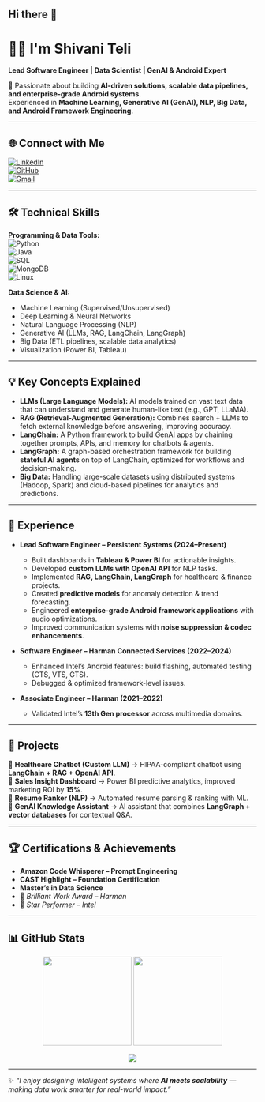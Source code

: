 ## Hi there 👋

# 👩‍💻 I'm Shivani Teli  

**Lead Software Engineer | Data Scientist | GenAI & Android Expert**  

🚀 Passionate about building **AI-driven solutions, scalable data pipelines, and enterprise-grade Android systems**.  
Experienced in **Machine Learning, Generative AI (GenAI), NLP, Big Data, and Android Framework Engineering**.  

---

## 🌐 Connect with Me  
[![LinkedIn](https://img.shields.io/badge/LinkedIn-blue?style=for-the-badge&logo=linkedin)](https://www.linkedin.com/in/shivani-teli-600413136?lipi=urn%3Ali%3Apage%3Ad_flagship3_profile_view_base_contact_details%3BuJXXj7XUSPaPNzsG6Njtag%3D%3D)  
[![GitHub](https://img.shields.io/badge/GitHub-000?style=for-the-badge&logo=github)](https://github.com/ShivaniTeli)  
[![Gmail](https://img.shields.io/badge/Email-D14836?style=for-the-badge&logo=gmail&logoColor=white)](mailto:shivaniteli57@gmail.com)  

---

## 🛠️ Technical Skills  

**Programming & Data Tools:**  
![Python](https://img.shields.io/badge/Python-3776AB?style=flat&logo=python&logoColor=white)  
![Java](https://img.shields.io/badge/Java-007396?style=flat&logo=java&logoColor=white)  
![SQL](https://img.shields.io/badge/SQL-4479A1?style=flat&logo=postgresql&logoColor=white)  
![MongoDB](https://img.shields.io/badge/MongoDB-4EA94B?style=flat&logo=mongodb&logoColor=white)  
![Linux](https://img.shields.io/badge/Linux-FCC624?style=flat&logo=linux&logoColor=black)  

**Data Science & AI:**  
- Machine Learning (Supervised/Unsupervised)  
- Deep Learning & Neural Networks  
- Natural Language Processing (NLP)  
- Generative AI (LLMs, RAG, LangChain, LangGraph)  
- Big Data (ETL pipelines, scalable data analytics)  
- Visualization (Power BI, Tableau)  

---

## 💡 Key Concepts Explained  

- **LLMs (Large Language Models):** AI models trained on vast text data that can understand and generate human-like text (e.g., GPT, LLaMA).  
- **RAG (Retrieval-Augmented Generation):** Combines search + LLMs to fetch external knowledge before answering, improving accuracy.  
- **LangChain:** A Python framework to build GenAI apps by chaining together prompts, APIs, and memory for chatbots & agents.  
- **LangGraph:** A graph-based orchestration framework for building **stateful AI agents** on top of LangChain, optimized for workflows and decision-making.  
- **Big Data:** Handling large-scale datasets using distributed systems (Hadoop, Spark) and cloud-based pipelines for analytics and predictions.  

---

## 💼 Experience  

- **Lead Software Engineer – Persistent Systems (2024–Present)**  
  - Built dashboards in **Tableau & Power BI** for actionable insights.  
  - Developed **custom LLMs with OpenAI API** for NLP tasks.  
  - Implemented **RAG, LangChain, LangGraph** for healthcare & finance projects.  
  - Created **predictive models** for anomaly detection & trend forecasting.  
  - Engineered **enterprise-grade Android framework applications** with audio optimizations.  
  - Improved communication systems with **noise suppression & codec enhancements**.  

- **Software Engineer – Harman Connected Services (2022–2024)**  
  - Enhanced Intel’s Android features: build flashing, automated testing (CTS, VTS, GTS).  
  - Debugged & optimized framework-level issues.  

- **Associate Engineer – Harman (2021–2022)**  
  - Validated Intel’s **13th Gen processor** across multimedia domains.  

---

## 📌 Projects  

🔹 **Healthcare Chatbot (Custom LLM)** → HIPAA-compliant chatbot using **LangChain + RAG + OpenAI API**.  
🔹 **Sales Insight Dashboard** → Power BI predictive analytics, improved marketing ROI by **15%**.  
🔹 **Resume Ranker (NLP)** → Automated resume parsing & ranking with ML.  
🔹 **GenAI Knowledge Assistant** → AI assistant that combines **LangGraph + vector databases** for contextual Q&A.  

---

## 🏆 Certifications & Achievements  

- **Amazon Code Whisperer – Prompt Engineering**  
- **CAST Highlight – Foundation Certification**  
- **Master’s in Data Science**  
- 🏅 *Brilliant Work Award – Harman*  
- 🌟 *Star Performer – Intel*  

---

## 📊 GitHub Stats  

<p align="center">
  <img src="https://github-readme-stats.vercel.app/api?username=ShivaniTeli&show_icons=true&theme=radical" height="180" />
  <img src="https://github-readme-stats.vercel.app/api/top-langs/?username=ShivaniTeli&layout=compact&theme=radical" height="180" />
</p>

<p align="center">
  <img src="https://github-readme-streak-stats.herokuapp.com/?user=ShivaniTeli&theme=radical" />
</p>

---

✨ *“I enjoy designing intelligent systems where **AI meets scalability** — making data work smarter for real-world impact.”*  
